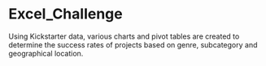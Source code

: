 # Excel_Challenge
Using Kickstarter data, various charts and pivot tables are created to determine the success rates of projects based on genre, subcategory
and geographical location.
